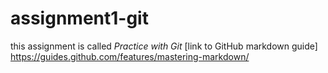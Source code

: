 # assignment1-git
this assignment is called *Practice with Git*
[link to GitHub markdown guide] https://guides.github.com/features/mastering-markdown/
